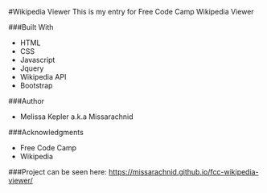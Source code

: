 #Wikipedia Viewer
  This is my entry for Free Code Camp Wikipedia Viewer  

###Built With
+  HTML  
+  CSS  
+  Javascript  
+  Jquery  
+  Wikipedia API  
+  Bootstrap  

###Author
+  Melissa Kepler a.k.a Missarachnid  

###Acknowledgments
+  Free Code Camp
+  Wikipedia

###Project can be seen here: https://missarachnid.github.io/fcc-wikipedia-viewer/

  
  
  
